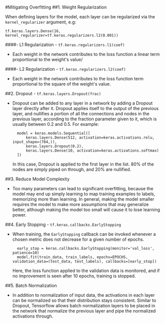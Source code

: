 #Mitigating Overfitting
##1. Weight Regularization

When defining layers for the model, each layer can be regularized via the `kernel_regularizer` argument, e.g:

	tf.keras.layers.Dense(16, kernel_regularizer=tf.keras.regularizers.l2(0.001))

####- L1 Regularization - `tf.keras.regularizers.l1(coef)`
- Each weight in the network contributes to the loss function a linear term proportional to the weight's value/

####- L2 Regularization - `tf.keras.regularizers.l2(coef)`
- Each weight in the network contributes to the loss function term proportional to the square of the weight's value.

##2. Dropout - `tf.keras.layers.Dropout(frac)`
- Dropout can be added to any layer in a network by adding a Dropout layer directly after it. Dropout applies itself to the output of the previous layer, and nullifies a portion of all the connections and nodes in the previous layer, according to the fraction parameter given to it, which is usually between 0.2 and 0.5. For example:

		model = keras.models.Sequential([
			keras.layers.Dense(512, activation=keras.activations.relu, input_shape=(784,)),
			keras.layers.Dropout(0.2),	
			keras.layers.Dense(10, activation=keras.activations.softmax)
		])

	In this case, Dropout is applied to the first layer in the list. 80% of the nodes are simply piped on through, and 20% are nullified.

##3. Reduce Model Complexity
- Too many parameters can lead to significant overfitting, because the model may end up simply learning to map training examples to labels, memorizing more than learning. In general, making the model smaller requires the model to make more assumptions that may generalize better, although making the model too small will cause it to lose learning power.

##4. Early Stopping - `tf.keras.callbacks.EarlyStopping`
- When training, the `EarlyStopping` callback can be invoked whenever a chosen metric does not decrease for a given number of epochs.

		early_stop = keras.callbacks.EarlyStopping(monitor='val_loss', patience=10)
		model.fit(train_data, train_labels, epochs=EPOCHS, validation_data=(test_data, test_labels), callbacks=[early_stop])

	Here, the loss function applied to the validation data is monitored, and if no improvement is seen after 10 epochs, training is stopped.

##5. Batch Normalization
- In addition to normalization of input data, the activations in each layer can be normalized so that their distribution stays consistent. Similar to Dropout, Tensorflow allows batch normalization layers to be placed in the network that normalize the previous layer and pipe the normalized activations through.

